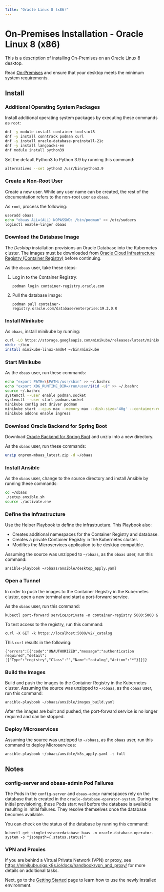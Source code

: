```yaml
---
Title: "Oracle Linux 8 (x86)"
---
```


# On-Premises Installation - Oracle Linux 8 (x86)

This is a description of installing On-Premises on an Oracle Linux 8 desktop.

Read [On-Premises](../index.md) and ensure that your desktop meets the minimum system requirements.

## Install

### Additional Operating System Packages

Install additional operating system packages by executing these commands as `root`:

```bash
dnf -y module install container-tools:ol8
dnf -y install conntrack podman curl
dnf -y install oracle-database-preinstall-21c
dnf -y install langpacks-en
dnf module install python39
```

Set the default Python3 to Python 3.9 by running this command:

```bash
alternatives --set python3 /usr/bin/python3.9
```

### Create a Non-Root User

Create a new user. While any user name can be created, the rest of the documentation refers to the non-root user as `obaas`.

As `root`, process the following:

```bash
useradd obaas
echo "obaas ALL=(ALL) NOPASSWD: /bin/podman" >> /etc/sudoers
loginctl enable-linger obaas
```

### Download the Database Image

The _Desktop_ installation provisions an Oracle Database into the Kubernetes cluster. The images must be downloaded from [Oracle Cloud Infrastructure Registry (Container Registry)](https://container-registry.oracle.com/) before continuing.

As the `obaas` user, take these steps:

1. Log in to the Container Registry:

   `podman login container-registry.oracle.com`

2. Pull the database image:

   `podman pull container-registry.oracle.com/database/enterprise:19.3.0.0`

### Install Minikube

As `obaas`, install minikube by running:

```bash
curl -LO https://storage.googleapis.com/minikube/releases/latest/minikube-linux-amd64
mkdir ~/bin
install minikube-linux-amd64 ~/bin/minikube
```

### Start Minikube

As the `obaas` user, run these commands:

```bash
echo "export PATH=\$PATH:/usr/sbin" >> ~/.bashrc
echo "export XDG_RUNTIME_DIR=/run/user/$(id -u)" >> ~/.bashrc
source ~/.bashrc
systemctl --user enable podman.socket
systemctl --user start podman.socket
minikube config set driver podman
minikube start --cpus max --memory max --disk-size='40g' --container-runtime=cri-o
minikube addons enable ingress
```

### Download Oracle Backend for Spring Boot

Download [Oracle Backend for Spring Boot](https://github.com/oracle/microservices-datadriven/releases/download/OBAAS-1.0.0/onprem-mbaas_latest.zip) and unzip into a new directory.

As the `obaas` user, run these commands:

```bash
unzip onprem-mbaas_latest.zip -d ~/obaas
```

### Install Ansible

As the `obaas` user, change to the source directory and install Ansible by running these commands:

```bash
cd ~/obaas
./setup_ansible.sh
source ./activate.env
```

### Define the Infrastructure

Use the Helper Playbook to define the infrastructure. This Playbook also:

* Creates additional namespaces for the Container Registry and database.
* Creates a private Container Registry in the Kubernetes cluster.
* Modifies the Microservices application to be desktop compatible.

Assuming the source was unzipped to `~/obaas`, as the `obaas` user, run this command:

`ansible-playbook ~/obaas/ansible/desktop_apply.yaml`

### Open a Tunnel

In order to push the images to the Container Registry in the Kubernetes cluster, open a new terminal and start a port-forward service.

As the `obaas` user, run this command:

`kubectl port-forward service/private -n container-registry 5000:5000 &`

To test access to the registry, run this command:

`curl -X GET -k https://localhost:5000/v2/_catalog`

This `curl` results in the following:

```text
{"errors":[{"code":"UNAUTHORIZED","message":"authentication required","detail":[{"Type":"registry","Class":"","Name":"catalog","Action":"*"}]}]}
```

### Build the Images

Build and push the images to the Container Registry in the Kubernetes cluster. Assuming the source was unzipped to `~/obaas`, as the `obaas` user, run this command:

`ansible-playbook ~/obaas/ansible/images_build.yaml`

After the images are built and pushed, the port-forward service is no longer required and can be stopped.

### Deploy Microservices

Assuming the source was unzipped to `~/obaas`, as the `obaas` user, run this command to deploy Microservices:

`ansible-playbook ~/obaas/ansible/k8s_apply.yaml -t full`

## Notes

### config-server and obaas-admin Pod Failures

The Pods in the `config-server` and `obaas-admin` namespaces rely on the database that is created in
the `oracle-database-operator-system`. During the initial provisioning, these Pods start well before the database is available
resulting in initial failures. They resolve themselves once the database becomes available.

You can check on the status of the database by running this command:

`kubectl get singleinstancedatabase baas -n oracle-database-operator-system -o "jsonpath={.status.status}"`

### VPN and Proxies

If you are behind a Virtual Private Network (VPN) or proxy, see https://minikube.sigs.k8s.io/docs/handbook/vpn_and_proxy/ for more
details on additional tasks.

Next, go to the [Getting Started](../getting-started/) page to learn how to use the newly installed environment.